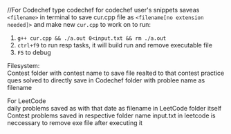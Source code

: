 //For Codechef
type codechef for codechef user's snippets
saveas `<filename>` in terminal to save cur.cpp file as `<filename[no extension needed]>` and make new `cur.cpp` to work on
to run:
1) `g++ cur.cpp && ./a.out 0<input.txt && rm ./a.out`
2) `ctrl+f9` to run resp tasks, it will build run and remove executable file
3) `F5` to debug


Filesystem:<br>
Contest folder with contest name to save file realted to that contest
practice ques solved to directly save in Codechef folder with problee name as filename

For LeetCode<br>
daily problems saved as with that date as filename in LeetCode folder itself
Contest problems saved in respective folder name
input.txt in leetcode is neccessary to remove exe file after executing it